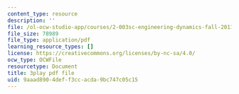 ```yaml
---
content_type: resource
description: ''
file: /ol-ocw-studio-app/courses/2-003sc-engineering-dynamics-fall-2011/9aaad8904deff3ccacda9bc747c05c15_zNCBDrnT05E.pdf
file_size: 78989
file_type: application/pdf
learning_resource_types: []
license: https://creativecommons.org/licenses/by-nc-sa/4.0/
ocw_type: OCWFile
resourcetype: Document
title: 3play pdf file
uid: 9aaad890-4def-f3cc-acda-9bc747c05c15
---
```

